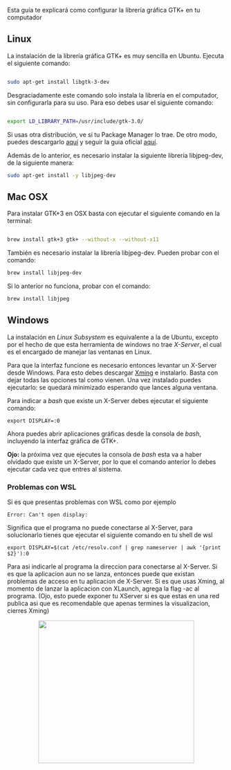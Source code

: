 Esta guía te explicará como configurar la librería gráfica GTK+ en tu computador

## Linux

La instalación de la librería gráfica GTK+ es muy sencilla en Ubuntu. Ejecuta el siguiente comando:

```sh

sudo apt-get install libgtk-3-dev

```

Desgraciadamente este comando solo instala la librería en el computador, sin configurarla para su uso. Para eso debes usar el siguiente comando:

```sh

export LD_LIBRARY_PATH=/usr/include/gtk-3.0/

```

Si usas otra distribución, ve si tu Package Manager lo trae. De otro modo, puedes descargarlo [aquí](http://www.gtk.org/download/linux.php) y seguir la guia oficial [aquí](https://developer.gnome.org/gtk3/stable/gtk-building.html).

Además de lo anterior, es necesario instalar la siguiente librería libjpeg-dev, de la siguiente manera:
```sh
sudo apt-get install -y libjpeg-dev
```
## Mac OSX
Para instalar GTK+3 en OSX basta con ejecutar el siguiente comando en la terminal:

```sh

brew install gtk+3 gtk+ --without-x --without-x11

``` 
También es necesario instalar la librería libjpeg-dev. Pueden probar con el comando:

```sh
brew install libjpeg-dev
``` 

Si lo anterior no funciona, probar con el comando:

```sh
brew install libjpeg
``` 

## Windows

La instalación en _Linux Subsystem_ es equivalente a la de Ubuntu, excepto por el hecho de que esta herramienta de windows no trae _X-Server_, el cual es el encargado de manejar las ventanas en Linux.

Para que la interfaz funcione es necesario entonces levantar un X-Server desde Windows. Para esto debes descargar [Xming](https://sourceforge.net/projects/xming/) e instalarlo. Basta con dejar todas las opciones tal como vienen. Una vez instalado puedes ejecutarlo: se quedará minimizado esperando que lances alguna ventana.

Para indicar a _bash_ que existe un X-Server debes ejecutar el siguiente comando:

```
export DISPLAY=:0
```

Ahora puedes abrir aplicaciones gráficas desde la consola de _bash_, incluyendo la interfaz gráfica de GTK+.

**Ojo:** la próxima vez que ejecutes la consola de _bash_ esta va a haber olvidado que existe un X-Server, por lo que el comando anterior lo debes ejecutar cada vez que entres al sistema. 

### Problemas con WSL

Si es que presentas problemas con WSL como por ejemplo
```
Error: Can't open display:
```
Significa que el programa no puede conectarse al X-Server, para solucionarlo tienes que ejecutar el siguiente comando en tu shell de wsl
```
export DISPLAY=$(cat /etc/resolv.conf | grep nameserver | awk '{print $2}'):0
```
Para asi indicarle al programa la direccion para conectarse al X-Server.
Si es que la aplicacion aun no se lanza, entonces puede que existan problemas de acceso en tu aplicacion de X-Server. Si es que usas Xming, al momento de lanzar la aplicacion con XLaunch, agrega la flag -ac al programa. (Ojo, esto puede exponer tu XServer si es que estas en una red publica asi que es recomendable que apenas termines la visualizacion, cierres Xming)
<p align="center">
<img src="https://user-images.githubusercontent.com/45949389/112071886-78c84480-8b4f-11eb-946b-e607fc0ba6d0.png"  width="360" height="330">
</p>

